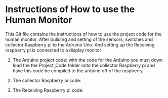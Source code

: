 # Instructions of How to use the Human Monitor
This Git file contains the instructions of how to use the project code for the human monitor. After buliding and setting of the sensors, switches and collector Raspberry pi to the Adruino Uno. And setting up the Receiving raspberry pi is connected to a display monitor  

1. The Arduino project code: with the code for the Arduino you must down load the the Project_Code folder onto the collector Raspberry pi and have this code be compiled to the arduino off of the raspberry  

2. The collector Raspberry pi code:

3. The Receiving Raspberry pi code:

